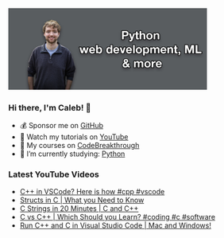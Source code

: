 <img src="github-cover-photo-my-face.jpg" width="400px" />

### Hi there, I'm Caleb! 🍛

- 💰 Sponsor me on [GitHub](https://github.com/sponsors/CalebCurry)
- 🎥 Watch my tutorials on [YouTube](https://www.youtube.com/calebthevideomaker2)
- 📗 My courses on [CodeBreakthrough](https://www.codebreakthrough.com)
- 🤔 I’m currently studying: [Python](https://www.youtube.com/watch?v=s3IvdkCq2_c&t=4254s)

### Latest YouTube Videos
<!-- YOUTUBE:START -->
- [C++ in VSCode? Here is how #cpp #vscode](https://www.youtube.com/watch?v=lM3-T06Q6Yo)
- [Structs in C | What you Need to Know](https://www.youtube.com/watch?v=IAvfAC4H_0s)
- [C Strings in 20 Minutes | C and C++](https://www.youtube.com/watch?v=Z2eSSOrBHnA)
- [C vs C++ | Which Should you Learn? #coding #c #software](https://www.youtube.com/watch?v=NJB7IvQvYtg)
- [Run C++ and C in Visual Studio Code | Mac and Windows!](https://www.youtube.com/watch?v=3-9sObAg6R0)
<!-- YOUTUBE:END -->
